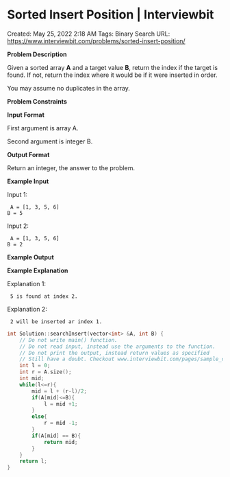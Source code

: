 # Sorted Insert Position | Interviewbit

Created: May 25, 2022 2:18 AM
Tags: Binary Search
URL: https://www.interviewbit.com/problems/sorted-insert-position/

**Problem Description**

Given a sorted array **A** and a target value **B**, return the index if the target is found. If not, return the index where it would be if it were inserted in order.

You may assume no duplicates in the array.

**Problem Constraints**

**Input Format**

First argument is array A.

Second argument is integer B.

**Output Format**

Return an integer, the answer to the problem.

**Example Input**

Input 1:

```
 A = [1, 3, 5, 6]
B = 5

```

Input 2:

```
 A = [1, 3, 5, 6]
B = 2

```

**Example Output**

**Example Explanation**

Explanation 1:

```
 5 is found at index 2.

```

Explanation 2:

```
 2 will be inserted ar index 1.

```

```cpp
int Solution::searchInsert(vector<int> &A, int B) {
    // Do not write main() function.
    // Do not read input, instead use the arguments to the function.
    // Do not print the output, instead return values as specified
    // Still have a doubt. Checkout www.interviewbit.com/pages/sample_codes/ for more details
    int l = 0;
    int r = A.size();
    int mid;
    while(l<=r){
        mid = l + (r-l)/2;
        if(A[mid]<=B){
            l = mid +1;
        }
        else{
            r = mid -1;
        }
        if(A[mid] == B){
            return mid;
        }
    }
    return l;
}
```
